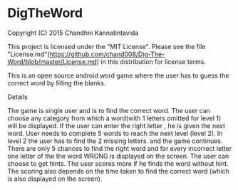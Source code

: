 # DigTheWord
Copyright (C) 2015 Chandhni Kannatintavida

This project is licensed under the "MIT License". Please see the file "License.md"(https://github.com/chand008/Dig-The-Word/blob/master/License.md) in this distribution for license terms.

This is an open source android word game where the user has to guess the correct word by filling the blanks.

Details

The game is single user and is to find the correct word. The user can choose any category from which a word(with 1 letters omitted for level 1) will be displayed. If the user can enter the right letter , he is given the next word. User needs to complete 5 words to reach the next level (level 2). In level 2 the user has to find the 2 missing letters. and the game continues. There are only 5 chances to find the right word and for every incorrect letter one letter of the the word WRONG is displayed on the screen. The user can choose to get hints. The user scores more if he finds the word without hint. 
The scoring also depends on the time taken to find the correct word (which is also displayed on the screen).
